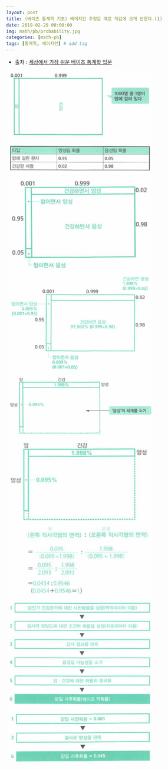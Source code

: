 ```yaml
---
layout: post
title: (베이즈 통계학 기초) 베이지안 추정은 때로 직감에 크게 반한다.(1)
date: 2019-02-20 00:00:00
img: math/pb/probability.jpg
categories: [math-pb] 
tags: [통계학, 베이지안] # add tag
---
```


+ 출처 : [세상에서 가장 쉬운 베이즈 통계학 입문](https://www.aladin.co.kr/shop/wproduct.aspx?ItemId=103947200)

<img src="../assets/img/math/pb/bayes-basic2/2-1.PNG" alt="Drawing" style="width: 400px;"/>

<img src="../assets/img/math/pb/bayes-basic2/2-2.PNG" alt="Drawing" style="width: 400px;"/>

<img src="../assets/img/math/pb/bayes-basic2/2-3.PNG" alt="Drawing" style="width: 400px;"/>

<img src="../assets/img/math/pb/bayes-basic2/2-4.PNG" alt="Drawing" style="width: 400px;"/>

<img src="../assets/img/math/pb/bayes-basic2/2-5.PNG" alt="Drawing" style="width: 400px;"/>

<img src="../assets/img/math/pb/bayes-basic2/2-6.PNG" alt="Drawing" style="width: 400px;"/>

<img src="../assets/img/math/pb/bayes-basic2/2-7.PNG" alt="Drawing" style="width: 400px;"/>

<img src="../assets/img/math/pb/bayes-basic2/2-8.PNG" alt="Drawing" style="width: 400px;"/>